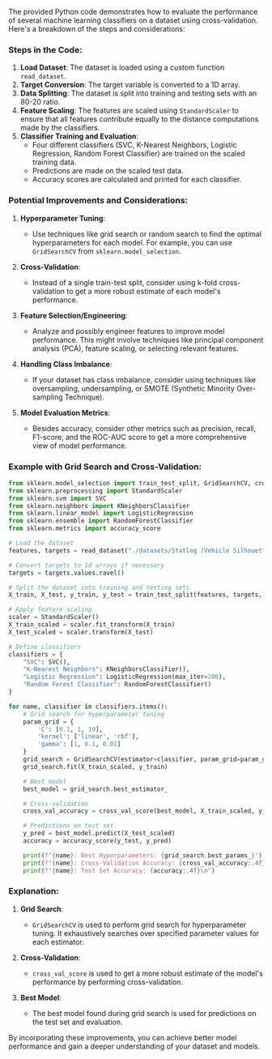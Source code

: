 The provided Python code demonstrates how to evaluate the performance of several machine learning classifiers on a dataset using cross-validation. Here's a breakdown of the steps and considerations:

### Steps in the Code:
1. **Load Dataset**: The dataset is loaded using a custom function `read_dataset`.
2. **Target Conversion**: The target variable is converted to a 1D array.
3. **Data Splitting**: The dataset is split into training and testing sets with an 80-20 ratio.
4. **Feature Scaling**: The features are scaled using `StandardScaler` to ensure that all features contribute equally to the distance computations made by the classifiers.
5. **Classifier Training and Evaluation**:
   - Four different classifiers (SVC, K-Nearest Neighbors, Logistic Regression, Random Forest Classifier) are trained on the scaled training data.
   - Predictions are made on the scaled test data.
   - Accuracy scores are calculated and printed for each classifier.

### Potential Improvements and Considerations:
1. **Hyperparameter Tuning**:
   - Use techniques like grid search or random search to find the optimal hyperparameters for each model. For example, you can use `GridSearchCV` from `sklearn.model_selection`.

2. **Cross-Validation**:
   - Instead of a single train-test split, consider using k-fold cross-validation to get a more robust estimate of each model's performance.

3. **Feature Selection/Engineering**:
   - Analyze and possibly engineer features to improve model performance. This might involve techniques like principal component analysis (PCA), feature scaling, or selecting relevant features.

4. **Handling Class Imbalance**:
   - If your dataset has class imbalance, consider using techniques like oversampling, undersampling, or SMOTE (Synthetic Minority Over-sampling Technique).

5. **Model Evaluation Metrics**:
   - Besides accuracy, consider other metrics such as precision, recall, F1-score, and the ROC-AUC score to get a more comprehensive view of model performance.

### Example with Grid Search and Cross-Validation:

```python
from sklearn.model_selection import train_test_split, GridSearchCV, cross_val_score
from sklearn.preprocessing import StandardScaler
from sklearn.svm import SVC
from sklearn.neighbors import KNeighborsClassifier
from sklearn.linear_model import LogisticRegression
from sklearn.ensemble import RandomForestClassifier
from sklearn.metrics import accuracy_score

# Load the dataset
features, targets = read_dataset("./datasets/Statlog (Vehicle Silhouettes)/")

# Convert targets to 1d arrays if necessary
targets = targets.values.ravel()

# Split the dataset into training and testing sets
X_train, X_test, y_train, y_test = train_test_split(features, targets, test_size=0.2, random_state=42)

# Apply feature scaling
scaler = StandardScaler()
X_train_scaled = scaler.fit_transform(X_train)
X_test_scaled = scaler.transform(X_test)

# Define classifiers
classifiers = {
    "SVC": SVC(),
    "K-Nearest Neighbors": KNeighborsClassifier(),
    "Logistic Regression": LogisticRegression(max_iter=200),
    "Random Forest Classifier": RandomForestClassifier()
}

for name, classifier in classifiers.items():
    # Grid search for hyperparameter tuning
    param_grid = {
        'C': [0.1, 1, 10],
        'kernel': ['linear', 'rbf'],
        'gamma': [1, 0.1, 0.01]
    }
    grid_search = GridSearchCV(estimator=classifier, param_grid=param_grid, cv=5)
    grid_search.fit(X_train_scaled, y_train)

    # Best model
    best_model = grid_search.best_estimator_

    # Cross-validation
    cross_val_accuracy = cross_val_score(best_model, X_train_scaled, y_train, cv=5).mean()

    # Predictions on test set
    y_pred = best_model.predict(X_test_scaled)
    accuracy = accuracy_score(y_test, y_pred)

    print(f"{name}: Best Hyperparameters: {grid_search.best_params_}")
    print(f"{name}: Cross-Validation Accuracy: {cross_val_accuracy:.4f}")
    print(f"{name}: Test Set Accuracy: {accuracy:.4f}\n")
```

### Explanation:
1. **Grid Search**:
   - `GridSearchCV` is used to perform grid search for hyperparameter tuning. It exhaustively searches over specified parameter values for each estimator.

2. **Cross-Validation**:
   - `cross_val_score` is used to get a more robust estimate of the model's performance by performing cross-validation.

3. **Best Model**:
   - The best model found during grid search is used for predictions on the test set and evaluation.

By incorporating these improvements, you can achieve better model performance and gain a deeper understanding of your dataset and models.